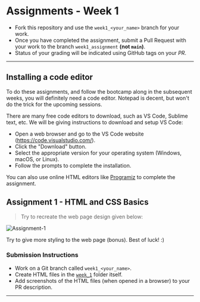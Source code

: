 # Assignments - Week 1

* Fork this repository and use the `week1_<your_name>` branch for your work.
* Once you have completed the assignment, submit a Pull Request with your work to the branch `week1_assignment` **(not `main`)**.
* Status of your grading will be indicated using GitHub tags on your _PR_.

---

## Installing a code editor

To do these assignments, and follow the bootcamp along in the subsequent weeks, you will definitely need a code editor. Notepad is decent, but won't do the trick for the upcoming sessions.

There are many free code editors to download, such as VS Code, Sublime text, etc. We will be giving instructions to download and setup VS Code:

- Open a web browser and go to the VS Code website (https://code.visualstudio.com/).
- Click the "Download" button.
- Select the appropriate version for your operating system (Windows, macOS, or Linux).
- Follow the prompts to complete the installation.

You can also use online HTML editors like [Programiz](https://www.programiz.com/html/online-compiler/) to complete the assignment.

## Assignment 1 - HTML and CSS Basics

> Try to recreate the web page design given below:

![Assignment-1](https://user-images.githubusercontent.com/75667393/208155483-5a40c785-749c-49da-988e-3636b8a5718c.png)

Try to give more styling to the web page (bonus). Best of luck! :)

### Submission Instructions

* Work on a Git branch called `week1_<your_name>`.
* Create HTML files in the [`week_1`](./) folder itself.
* Add screenshots of the HTML files (when opened in a browser) to your PR description.

---
